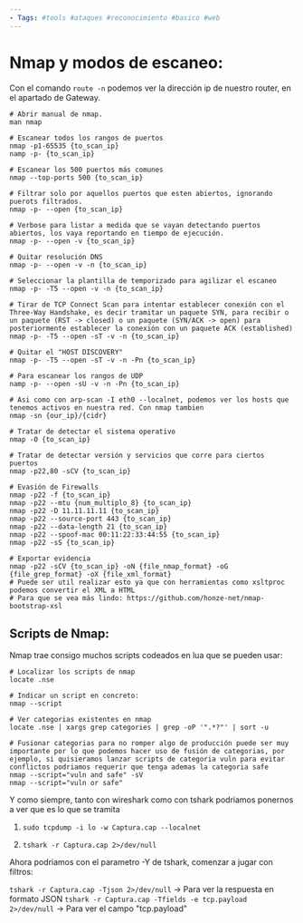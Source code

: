```yaml
--- 
- Tags: #tools #ataques #reconocimiento #basico #web 
---
```


# **Nmap** y modos de escaneo: 

Con el comando `route -n` podemos ver la dirección ip de nuestro router, en el apartado de Gateway.

```shell
# Abrir manual de nmap.
man nmap 

# Escanear todos los rangos de puertos
nmap -p1-65535 {to_scan_ip}
namp -p- {to_scan_ip}

# Escanear los 500 puertos más comunes
nmap --top-ports 500 {to_scan_ip}

# Filtrar solo por aquellos puertos que esten abiertos, ignorando puerots filtrados. 
nmap -p- --open {to_scan_ip}

# Verbose para listar a medida que se vayan detectando puertos abiertos, los vaya reportando en tiempo de ejecución. 
nmap -p- --open -v {to_scan_ip}

# Quitar resolución DNS
nmap -p- --open -v -n {to_scan_ip}

# Seleccionar la plantilla de temporizado para agilizar el escaneo
nmap -p- -T5 --open -v -n {to_scan_ip}

# Tirar de TCP Connect Scan para intentar establecer conexión con el Three-Way Handshake, es decir tramitar un paquete SYN, para recibir o un paquete (RST -> closed) o un paquete (SYN/ACK -> open) para posteriormente establecer la conexión con un paquete ACK (established)
nmap -p- -T5 --open -sT -v -n {to_scan_ip} 

# Quitar el "HOST DISCOVERY" 
nmap -p- -T5 --open -sT -v -n -Pn {to_scan_ip}

# Para escanear los rangos de UDP
namp -p- --open -sU -v -n -Pn {to_scan_ip}

# Asi como con arp-scan -I eth0 --localnet, podemos ver los hosts que tenemos activos en nuestra red. Con nmap tambien 
nmap -sn {our_ip}/{cidr} 

# Tratar de detectar el sistema operativo
nmap -O {to_scan_ip}

# Tratar de detectar versión y servicios que corre para ciertos puertos
nmap -p22,80 -sCV {to_scan_ip}

# Evasión de Firewalls 
nmap -p22 -f {to_scan_ip}
nmap -p22 --mtu {num_multiplo_8} {to_scan_ip}
nmap -p22 -D 11.11.11.11 {to_scan_ip}
nmap -p22 --source-port 443 {to_scan_ip}
nmap -p22 --data-length 21 {to_scan_ip}
nmap -p22 --spoof-mac 00:11:22:33:44:55 {to_scan_ip}
nmap -p22 -sS {to_scan_ip}

# Exportar evidencia 
nmap -p22 -sCV {to_scan_ip} -oN {file_nmap_format} -oG {file_grep_format} -oX {file_xml_format}
# Puede ser util realizar esto ya que con herramientas como xsltproc podemos convertir el XML a HTML
# Para que se vea más lindo: https://github.com/honze-net/nmap-bootstrap-xsl
```

## Scripts de Nmap: 

Nmap trae consigo muchos scripts codeados en lua que se pueden usar: 

```shell 
# Localizar los scripts de nmap
locate .nse

# Indicar un script en concreto: 
nmap --script 

# Ver categorias existentes en nmap 
locate .nse | xargs grep categories | grep -oP '".*?"' | sort -u

# Fusionar categorias para no romper algo de producción puede ser muy importante por lo que podemos hacer uso de fusión de categorias, por ejemplo, si quisieramos lanzar scripts de categoria vuln para evitar conflictos podriamos requerir que tenga ademas la categoria safe
nmap --script="vuln and safe" -sV
nmap --script="vuln or safe" 
```

Y como siempre, tanto con wireshark como con tshark podriamos ponernos a ver que es lo que se tramita

1. `sudo tcpdump -i lo -w Captura.cap --localnet`

2. `tshark -r Captura.cap 2>/dev/null`

Ahora podriamos con el parametro -Y de tshark, comenzar a jugar con filtros: 

`tshark -r Captura.cap -Tjson 2>/dev/null` -> Para ver la respuesta en formato JSON
`tshark -r Captura.cap -Tfields -e tcp.payload 2>/dev/null` -> Para ver el campo "tcp.payload"
